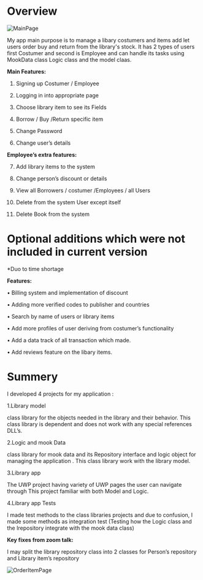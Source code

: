 # Overview

![MainPage](https://user-images.githubusercontent.com/91791115/180998374-829277c7-a4c4-4b2c-ae52-044b099c9832.png)

My app main purpose is to manage a libary costumers and items add let users order buy and return from the library's stock.
It has 2 types of users first Costumer and second is Employee and can handle its tasks using MookData class Logic class and the model claas.

**Main Features:**

1.	Signing up Costumer / Employee

2. Logging in into appropriate page

3.	Choose library item to see its Fields

4.	Borrow / Buy /Return specific item

5.	Change Password

6.	Change user’s details

**Employee’s extra features:**

7.	Add library items to the system

8.	Change person’s discount or details

9.	View all Borrowers / costumer /Employees / all Users

10.	Delete from the system User except itself

11.	Delete Book from the system




# Optional additions which were not included in current version
*Duo to time shortage


**Features:**

•	Billing system and implementation of discount

•	Adding more verified codes to publisher and countries

•	Search by name of users or library items

•	Add more profiles of user deriving from costumer’s functionality

•	Add a data track of all transaction which made.

•	Add reviews feature on the libary items.



# Summery
I developed 4 projects for my application :


1.Library model

class library for the objects needed in the library and their behavior.
This class library is dependent and does not work with any special references DLL’s.

2.Logic and mook Data

class library for mook data and its Repository interface and logic object for managing the application .
This class library work with the library model.

3.Library app

The UWP project having variety of UWP pages the user can navigate through
This project familiar with both Model and Logic.

4.Library app Tests

I made test methods to the class libraries projects and due to confusion, I made some methods as integration test (Testing how the Logic class and the Irepository integrate with the mook data class)


**Key fixes from zoom talk:**

I may split the library repository class into 2 classes for Person’s repository and Library item’s repository



![OrderItemPage](https://user-images.githubusercontent.com/91791115/180969287-230fbbc1-6fde-43d2-a907-6f383528ec61.png)
